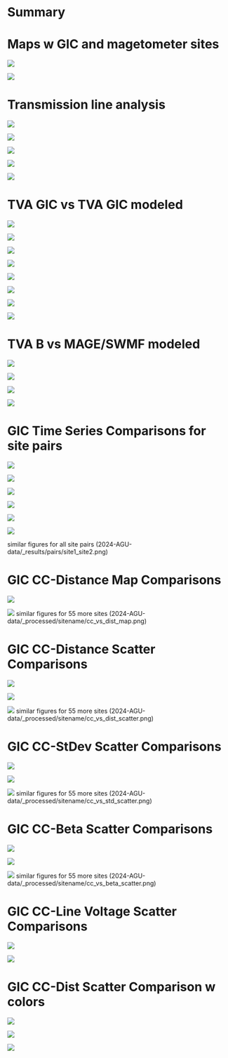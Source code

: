 # Summary

# Maps w GIC and magetometer sites
![](_map/map.png)

![](_map/map_zoom_tva.png)

# Transmission line analysis

![](_results/transmission_map.png)

![](_results/transmission_std_map.png)

![](_results/trans_lines_TVA.png)

![](_results/trans_lines_count.png)

![](_results/trans_lines_length.png)

# TVA GIC vs TVA GIC modeled

![](_processed/bullrun/GIC_compare_timeseries.png)

![](_processed/bullrun/GIC_compare_correlation.png)

![](_processed/montgomery/GIC_compare_timeseries.png)

![](_processed/montgomery/GIC_compare_correlation.png)

![](_processed/union/GIC_compare_timeseries.png)

![](_processed/union/GIC_compare_correlation.png)

![](_processed/widowscreek/GIC_compare_timeseries.png)

![](_processed/widowscreek/GIC_compare_correlation.png)

# TVA B vs MAGE/SWMF modeled

![](_processed/bullrun/B_compare_timeseries.png)

![](_processed/bullrun/B_compare_correlation.png)

![](_processed/union/B_compare_timeseries.png)

![](_processed/union/B_compare_correlation.png)

# GIC Time Series Comparisons for site pairs

![](_results/pairs/montgomery_bullrun.png)

![](_results/pairs/union_bullrun.png)

![](_results/pairs/union_montgomery.png)

![](_results/pairs/widowscreek_bullrun.png)

![](_results/pairs/widowscreek_montgomery.png)

![](_results/pairs/widowscreek_union.png)

similar figures for all site pairs (2024-AGU-data/_results/pairs/site1_site2.png)

# GIC CC-Distance Map Comparisons

![](_results/cc_vs_dist_map.png)

![](_processed/bullrun/cc_vs_dist_map.png)
similar figures for 55 more sites (2024-AGU-data/_processed/sitename/cc_vs_dist_map.png)

# GIC CC-Distance Scatter Comparisons

![](_results/cc_vs_dist_scatter.png)

![](_results/cc_vs_dist_grid_scatter.png)

![](_processed/bullrun/cc_vs_dist_scatter.png)
similar figures for 55 more sites (2024-AGU-data/_processed/sitename/cc_vs_dist_scatter.png)

# GIC CC-StDev Scatter Comparisons

![](_results/cc_vs_std_scatter.png)

![](_results/cc_vs_std_grid_scatter.png)

![](_processed/bullrun/cc_vs_std_scatter.png)
similar figures for 55 more sites (2024-AGU-data/_processed/sitename/cc_vs_std_scatter.png)

# GIC CC-Beta Scatter Comparisons

![](_results/cc_vs_beta_scatter.png)

![](_results/cc_vs_beta_grid_scatter.png)

![](_processed/bullrun/cc_vs_beta_scatter.png)
similar figures for 55 more sites (2024-AGU-data/_processed/sitename/cc_vs_beta_scatter.png)

# GIC CC-Line Voltage Scatter Comparisons

![](_results/cc_vs_volt_scatter.png)

![](_results/cc_vs_volt_grid_scatter.png)

# GIC CC-Dist Scatter Comparison w colors

![](_results/cc_vs_dist_vs_beta_scatter.png)

![](_results/cc_vs_dist_vs_volt_scatter.png)

![](_results/cc_vs_dist_vs_lat_scatter.png)


